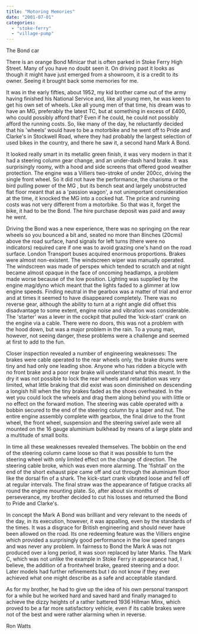 ```yaml
---
title: "Motoring Memories"
date: "2001-07-01"
categories: 
  - "stoke-ferry"
  - "village-pump"
---
```


The Bond car

There is an orange Bond Minicar that is often parked in Stoke Ferry High Street. Many of you have no doubt seen it. On driving past it looks as though it might have just emerged from a showroom, it is a credit to its owner. Seeing it brought back some memories for me.

It was in the early fifties, about 1952, my kid brother came out of the army having finished his National Service and, like all young men, he was keen to get his own set of wheels. Like all young men of that time, his dream was to have an MG, preferably the latest TC, but at something in excess of £400, who could possibly afford that? Even if he could, he could not possibly afford the running costs. So, like many of the day, he reluctantly decided that his 'wheels' would have to be a motorbike and he went off to Pride and Clarke's in Stockwell Road, where they had probably the largest selection of used bikes in the country, and there he saw it, a second hand Mark A Bond.

It looked really smart in its metallic green finish, it was very modern in that it had a steering column gear change, and an under-dash hand brake. It was surprisingly roomy, with a hood and side screens that offered good weather protection. The engine was a Villiers two-stroke of under 200cc, driving the single front wheel. So it did not have the performance, the charisma or the bird pulling power of the MG , but its bench seat and largely unobstructed flat floor meant that as a 'passion wagon', a not unimportant consideration at the time, it knocked the MG into a cocked hat. The price and running costs was not very different from a motorbike. So that was it, forget the bike, it had to be the Bond. The hire purchase deposit was paid and away he went.

Driving the Bond was a new experience, there was no springing on the rear wheels so you bounced a bit and, seated no more than 8inches (20cms) above the road surface, hand signals for left turns (there were no indicators) required care if one was to avoid grazing one's hand on the road surface. London Transport buses acquired enormous proportions. Brakes were almost non-existent. The windscreen wiper was manually operated. The windscreen was made of perspex which tended to scratch and at night became almost opaque in the face of oncoming headlamps, a problem made worse because of the low position. Lighting was supplied by the engine mag/dyno which meant that the lights faded to a glimmer at low engine speeds. Finding neutral in the gearbox was a matter of trial and error and at times it seemed to have disappeared completely. There was no reverse gear, although the ability to turn at a right angle did offset this disadvantage to some extent, engine noise and vibration was considerable. The 'starter' was a lever in the cockpit that pulled the 'kick-start' crank on the engine via a cable. There were no doors, this was not a problem with the hood down, but was a major problem in the rain. To a young man, however, not seeing danger, these problems were a challenge and seemed at first to add to the fun.

Closer inspection revealed a number of engineering weaknesses: The brakes were cable operated to the rear wheels only, the brake drums were tiny and had only one leading shoe. Anyone who has ridden a bicycle with no front brake and a poor rear brake will understand what this meant. In the dry it was not possible to lock the rear wheels and retardation was very limited, what little braking that did exist was soon diminished on descending a longish hill when the tiny brakes faded as the shoes overheated. In the wet you could lock the wheels and drag them along behind you with little or no effect on the forward motion. The steering was cable operated with a bobbin secured to the end of the steering column by a taper and nut. The entire engine assembly complete with gearbox, the final drive to the front wheel, the front wheel, suspension and the steering swivel axle were all mounted on the 16 gauge aluminium bulkhead by means of a large plate and a multitude of small bolts.

In time all these weaknesses revealed themselves. The bobbin on the end of the steering column came loose so that it was possible to turn the steering wheel with only limited effect on the change of direction. The steering cable broke, which was even more alarming. The 'fishtail' on the end of the short exhaust pipe came off and cut through the aluminium floor like the dorsal fin of a shark. The kick-start crank vibrated loose and fell off at regular intervals. The final straw was the appearance of fatigue cracks all round the engine mounting plate. So, after about six months of perseverance, my brother decided to cut his losses and returned the Bond to Pride and Clarke's.

In concept the Mark A Bond was brilliant and very relevant to the needs of the day, in its execution, however, it was appalling, even by the standards of the times. It was a disgrace for British engineering and should never have been allowed on the road. Its one redeeming feature was the Villiers engine which provided a surprisingly good performance in the low speed ranges and was never any problem. In fairness to Bond the Mark A was not produced over a long period, it was soon replaced by later Marks. The Mark C, which was not unlike the example in Stoke Ferry in appearance had, I believe, the addition of a frontwheel brake, geared steering and a door. Later models had further refinements but I do not know if they ever achieved what one might describe as a safe and acceptable standard.

As for my brother, he had to give up the idea of his own personal transport for a while but he worked hard and saved hard and finally managed to achieve the dizzy heights of a rather battered 1936 Hillman Minx, which proved to be a far more satisfactory vehicle, even if its cable brakes were not of the best and were rather alarming when in reverse.

Ron Watts
